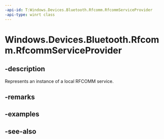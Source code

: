 ```yaml
---
-api-id: T:Windows.Devices.Bluetooth.Rfcomm.RfcommServiceProvider
-api-type: winrt class
---
```


<!-- Class syntax.
public class RfcommServiceProvider : Windows.Devices.Bluetooth.Rfcomm.IRfcommServiceProvider, Windows.Devices.Bluetooth.Rfcomm.IRfcommServiceProvider2
-->

# Windows.Devices.Bluetooth.Rfcomm.RfcommServiceProvider

## -description
Represents an instance of a local RFCOMM service.

## -remarks

## -examples

## -see-also
